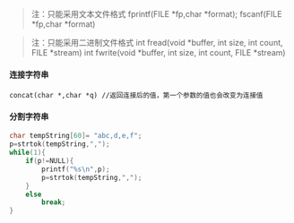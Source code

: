 > 注：只能采用文本文件格式
> fprintf(FILE *fp,char *format);
> fscanf(FILE *fp,char *format)

>  注：只能采用二进制文件格式
> int fread(void *buffer, int size, int count, FILE *stream)
> int fwrite(void *buffer, int size, int count, FILE *stream)



#### 连接字符串

```
concat(char *,char *q) //返回连接后的值，第一个参数的值也会改变为连接值
```

#### 分割字符串

```c
char tempString[60]= "abc,d,e,f";
p=strtok(tempString,",");
while(1){
    if(p!=NULL){
	    printf("%s\n",p);
        p=strtok(tempString,",");
    }
    else
        break;
}
```

